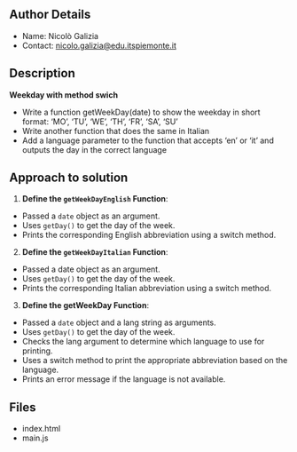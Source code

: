 ## Author Details

* Name:  Nicolò Galizia
* Contact: nicolo.galizia@edu.itspiemonte.it


## Description

**Weekday with method swich**
-  Write a function getWeekDay(date) to show the weekday in short format: 
   ‘MO’, ‘TU’, ‘WE’, ‘TH’, ‘FR’, ‘SA’, ‘SU’
-   Write another function that does the same in Italian
-  Add a language parameter to the function that accepts ‘en’ or ‘it’ and outputs the day in the correct language


## Approach to solution

1. **Define the `getWeekDayEnglish` Function**:
- Passed a `date` object as an argument.
- Uses `getDay()` to get the day of the week.
- Prints the corresponding English abbreviation using a switch method.

2. **Define the `getWeekDayItalian` Function**:
-  Passed a date object as an argument.
-  Uses `getDay()` to get the day of the week.
-  Prints the corresponding Italian abbreviation using a switch method.

3. **Define the getWeekDay Function**:
-  Passed a `date` object and a lang string as arguments.
-  Uses `getDay()` to get the day of the week.
-  Checks the lang argument to determine which language to use for printing.
-  Uses a switch method to print the appropriate abbreviation based on the language.
-  Prints an error message if the language is not available.


## Files

* index.html
* main.js